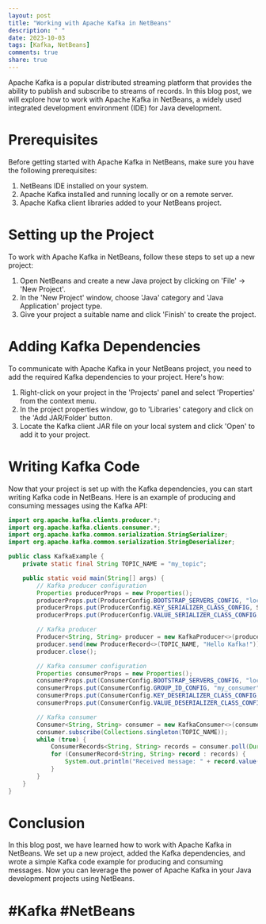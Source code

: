 ```yaml
---
layout: post
title: "Working with Apache Kafka in NetBeans"
description: " "
date: 2023-10-03
tags: [Kafka, NetBeans]
comments: true
share: true
---
```


Apache Kafka is a popular distributed streaming platform that provides the ability to publish and subscribe to streams of records. In this blog post, we will explore how to work with Apache Kafka in NetBeans, a widely used integrated development environment (IDE) for Java development.

# Prerequisites

Before getting started with Apache Kafka in NetBeans, make sure you have the following prerequisites:

1. NetBeans IDE installed on your system.
2. Apache Kafka installed and running locally or on a remote server.
3. Apache Kafka client libraries added to your NetBeans project.

# Setting up the Project

To work with Apache Kafka in NetBeans, follow these steps to set up a new project:

1. Open NetBeans and create a new Java project by clicking on 'File' -> 'New Project'.
2. In the 'New Project' window, choose 'Java' category and 'Java Application' project type.
3. Give your project a suitable name and click 'Finish' to create the project.

# Adding Kafka Dependencies

To communicate with Apache Kafka in your NetBeans project, you need to add the required Kafka dependencies to your project. Here's how:

1. Right-click on your project in the 'Projects' panel and select 'Properties' from the context menu.
2. In the project properties window, go to 'Libraries' category and click on the 'Add JAR/Folder' button.
3. Locate the Kafka client JAR file on your local system and click 'Open' to add it to your project.

# Writing Kafka Code

Now that your project is set up with the Kafka dependencies, you can start writing Kafka code in NetBeans. Here is an example of producing and consuming messages using the Kafka API:

```java
import org.apache.kafka.clients.producer.*;
import org.apache.kafka.clients.consumer.*;
import org.apache.kafka.common.serialization.StringSerializer;
import org.apache.kafka.common.serialization.StringDeserializer;

public class KafkaExample {
    private static final String TOPIC_NAME = "my_topic";

    public static void main(String[] args) {
        // Kafka producer configuration
        Properties producerProps = new Properties();
        producerProps.put(ProducerConfig.BOOTSTRAP_SERVERS_CONFIG, "localhost:9092");
        producerProps.put(ProducerConfig.KEY_SERIALIZER_CLASS_CONFIG, StringSerializer.class);
        producerProps.put(ProducerConfig.VALUE_SERIALIZER_CLASS_CONFIG, StringSerializer.class);

        // Kafka producer
        Producer<String, String> producer = new KafkaProducer<>(producerProps);
        producer.send(new ProducerRecord<>(TOPIC_NAME, "Hello Kafka!"));
        producer.close();

        // Kafka consumer configuration
        Properties consumerProps = new Properties();
        consumerProps.put(ConsumerConfig.BOOTSTRAP_SERVERS_CONFIG, "localhost:9092");
        consumerProps.put(ConsumerConfig.GROUP_ID_CONFIG, "my_consumer");
        consumerProps.put(ConsumerConfig.KEY_DESERIALIZER_CLASS_CONFIG, StringDeserializer.class);
        consumerProps.put(ConsumerConfig.VALUE_DESERIALIZER_CLASS_CONFIG, StringDeserializer.class);

        // Kafka consumer
        Consumer<String, String> consumer = new KafkaConsumer<>(consumerProps);
        consumer.subscribe(Collections.singleton(TOPIC_NAME));
        while (true) {
            ConsumerRecords<String, String> records = consumer.poll(Duration.ofMillis(100));
            for (ConsumerRecord<String, String> record : records) {
                System.out.println("Received message: " + record.value());
            }
        }
    }
}
```

# Conclusion

In this blog post, we have learned how to work with Apache Kafka in NetBeans. We set up a new project, added the Kafka dependencies, and wrote a simple Kafka code example for producing and consuming messages. Now you can leverage the power of Apache Kafka in your Java development projects using NetBeans.

# #Kafka #NetBeans